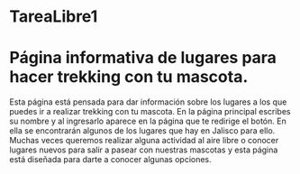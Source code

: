 # TareaLibre1
# Página informativa de lugares para hacer trekking con tu mascota.
Esta página está pensada para dar información sobre los lugares a los que puedes ir a realizar trekking con tu
mascota. En la página principal escribes su nombre y al ingresarlo aparece en la página que te redirige el botón.
En ella se encontrarán algunos de los lugares que hay en Jalisco para ello.
Muchas veces queremos realizar alguna actividad al aire libre o conocer lugares nuevos para salir a pasear con nuestras
mascotas y esta página está diseñada para darte a conocer algunas opciones.
